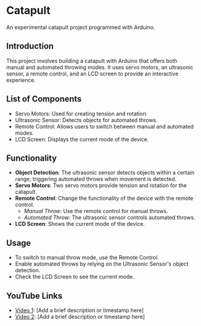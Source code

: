 # Catapult
An experimental catapult project programmed with Arduino.

## Introduction
This project involves building a catapult with Arduino that offers both manual and automated throwing modes. It uses servo motors, an ultrasonic sensor, a remote control, and an LCD screen to provide an interactive experience.

## List of Components
- Servo Motors: Used for creating tension and rotation.
- Ultrasonic Sensor: Detects objects for automated throws.
- Remote Control: Allows users to switch between manual and automated modes.
- LCD Screen: Displays the current mode of the device.

## Functionality
- **Object Detection**: The ultrasonic sensor detects objects within a certain range, triggering automated throws when movement is detected.
- **Servo Motors**: Two servo motors provide tension and rotation for the catapult.
- **Remote Control**: Change the functionality of the device with the remote control.
  - *Manual Throw*: Use the remote control for manual throws.
  - *Automated Throw*: The ultrasonic sensor controls automated throws.
- **LCD Screen**: Shows the current mode of the device.

## Usage
- To switch to manual throw mode, use the Remote Control.
- Enable automated throws by relying on the Ultrasonic Sensor's object detection.
- Check the LCD Screen to see the current mode.

## YouTube Links
- [Video 1](https://youtu.be/oupOeaB1eSA?si=T9DLTklxGI6k6oNg): [Add a brief description or timestamp here]
- [Video 2](https://youtube.com/shorts/hDFgUV1-7SA?si=VC8-2oN0ikpqC7j2): [Add a brief description or timestamp here]
